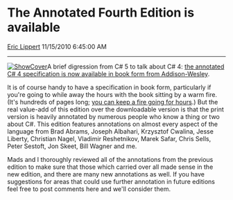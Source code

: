<div id="page">

# The Annotated Fourth Edition is available

[Eric Lippert](https://social.msdn.microsoft.com/profile/Eric%20Lippert) 11/15/2010 6:45:00 AM

-----

<div id="content">

<div class="mine">

[![ShowCover](https://msdnshared.blob.core.windows.net/media/MSDNBlogsFS/prod.evol.blogs.msdn.com/CommunityServer.Blogs.Components.WeblogFiles/00/00/00/29/89/metablogapi/8838.ShowCover_thumb.jpg "ShowCover")](https://msdnshared.blob.core.windows.net/media/MSDNBlogsFS/prod.evol.blogs.msdn.com/CommunityServer.Blogs.Components.WeblogFiles/00/00/00/29/89/metablogapi/6201.ShowCover_2.jpg)A brief digression from C\# 5 to talk about C\# 4: [the annotated C\# 4 specification is now available in book form from Addison-Wesley](http://www.informit.com/store/product.aspx?isbn=9780321741769).

It is of course handy to have a specification in book form, particularly if you're going to while away the hours with the book sitting by a warm fire. (It's hundreds of pages long; [you can keep a fire going for hours](http://www.emophilips.com/writings/102).) But the real value-add of this edition over the downloadable version is that the print version is heavily annotated by numerous people who know a thing or two about C\#. This edition features annotations on almost every aspect of the language from Brad Abrams, Joseph Albahari, Krzysztof Cwalina, Jesse Liberty, Christian Nagel, Vladimir Reshetnikov, Marek Safar, Chris Sells, Peter Sestoft, Jon Skeet, Bill Wagner and me.

Mads and I thoroughly reviewed all of the annotations from the previous edition to make sure that those which carried over all made sense in the new edition, and there are many new annotations as well. If you have suggestions for areas that could use further annotation in future editions feel free to post comments here and we'll consider them.

 

</div>

</div>

</div>

